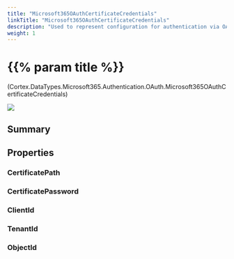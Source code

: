 ```yaml
---
title: "Microsoft365OAuthCertificateCredentials"
linkTitle: "Microsoft365OAuthCertificateCredentials"
description: "Used to represent configuration for authentication via OAuth using a certificate when establishing a connection with a mail server hosted by Outlook."
weight: 1
---
```


# {{% param title %}}

<p class="namespace">(Cortex.DataTypes.Microsoft365.Authentication.OAuth.Microsoft365OAuthCertificateCredentials)</p>

<img src="/images/work-in-progress.jpg">

## Summary

## Properties

### CertificatePath

### CertificatePassword

### ClientId

### TenantId

### ObjectId
